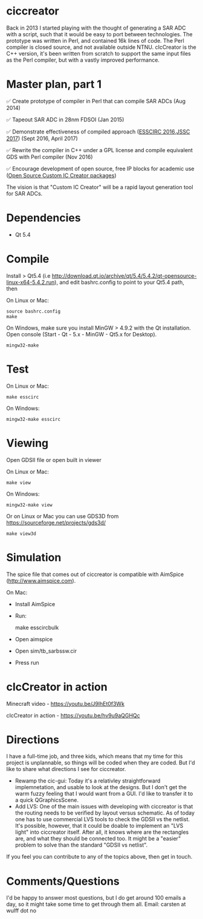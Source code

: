 # ciccreator
Back in 2013 I started playing with the thought of generating a SAR ADC with a script, such that it would be easy to port between technologies. The prototype was written in Perl, and contained 16k lines of code. The Perl compiler is closed source, and not available outside NTNU. cIcCreator is the C++ version, it's been written from scratch to support the same input files as the Perl compiler, but with a vastly improved performance.   

# Master plan, part 1
:white_check_mark: Create prototype of compiler in Perl that can compile SAR ADCs (Aug 2014) 

:white_check_mark: Tapeout SAR ADC in 28nm FDSOI (Jan 2015)

:white_check_mark: Demonstrate effectiveness of compiled approach ([ESSCIRC 2016](http://ieeexplore.ieee.org/document/7598271/),[JSSC 2017](http://ieeexplore.ieee.org/document/7906479/)) (Sept 2016, April 2017)

:white_check_mark: Rewrite the compiler in C++ under a GPL license and compile equivalent GDS with Perl compiler (Nov 2016)

:white_check_mark: Encourage development of open source, free IP blocks for academic use ([Open Source Custom IC Creator packages](https://github.com/wulffern/oscic))

The vision is that "Custom IC Creator" will be a rapid layout generation tool for SAR ADCs. 

# Dependencies
- Qt 5.4

# Compile
Install > Qt5.4 (i.e http://download.qt.io/archive/qt/5.4/5.4.2/qt-opensource-linux-x64-5.4.2.run), and edit bashrc.config to point to your Qt5.4 path, then

On Linux or Mac:

    source bashrc.config
    make

On Windows, make sure you install MinGW > 4.9.2 with the Qt installation. Open console (Start - Qt - 5.x - MinGW  - Qt5.x for Desktop).

    mingw32-make


# Test
On Linux or Mac:

    make esscirc

On Windows:

    mingw32-make esscirc

# Viewing
Open GDSII file or open built in viewer

On Linux or Mac:

    make view

On Windows:

    mingw32-make view

Or on Linux or Mac you can use GDS3D from https://sourceforge.net/projects/gds3d/ 

    make view3d


# Simulation
The spice file that comes out of ciccreator is compatible with
AimSpice (http://www.aimspice.com).


On Mac: 
- Install AimSpice
- Run:

	make esscircbulk
- Open aimspice
- Open sim/tb_sarbssw.cir
- Press run

# cIcCreator in action

Minecraft video - https://youtu.be/J9lhEt0f3Wk 

cIcCreator in action - https://youtu.be/hv9u9aQGHQc

# Directions
I have a full-time job, and three kids, which means that my time for this project is unplannable, so things will be coded when they are coded. But I'd like to share what directions I see for ciccreator. 
- Rewamp the cic-gui: Today it's a relativley straightforward implemnetation, and usable to look at the designs. But I don't get the warm fuzzy feeling that I would want from a GUI. I'd like to transfer it to a quick QGraphicsScene.
- Add LVS: One of the main issues with developing with ciccreator is that the routing needs to be verified by layout versus schematic. As of today one has to use commercial LVS tools to check the GDSII vs the netlist. It's possible, however, that it could be doable to implement an "LVS light" into ciccreator itself. After all, it knows where are the rectangles are, and what they should be connected too. It might be a "easier" problem to solve than the standard "GDSII vs netlist".

If you feel you can contribute to any of the topics above, then get in touch.

# Comments/Questions
I'd be happy to answer most questions, but I do get around 100 emails a day, so it might take some time to get through them all.
Email: carsten at wulff dot no


